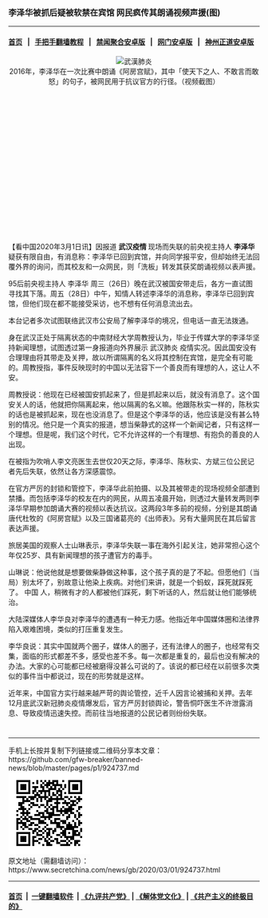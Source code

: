 ### 李泽华被抓后疑被软禁在宾馆 网民疯传其朗诵视频声援(图)
------------------------

#### [首页](https://github.com/gfw-breaker/banned-news/blob/master/README.md) &nbsp;&nbsp;|&nbsp;&nbsp; [手把手翻墙教程](https://github.com/gfw-breaker/guides/wiki) &nbsp;&nbsp;|&nbsp;&nbsp; [禁闻聚合安卓版](https://github.com/gfw-breaker/bn-android) &nbsp;&nbsp;|&nbsp;&nbsp; [网门安卓版](https://github.com/oGate2/oGate) &nbsp;&nbsp;|&nbsp;&nbsp; [神州正道安卓版](https://github.com/SzzdOgate/update) 



<div class="article_right" style="fone-color:#000">
 <p style="text-align:center">
  <img alt="武漢肺炎" src="//img3.secretchina.com/pic/2020/3-1/p2638111a90623177-ss.jpg" style="height:337px; width:600px"/>
  <br>
   2016年，李泽华在一次比赛中朗诵《阿房宫赋》，其中「使天下之人、不敢言而敢怒」的句子，被网民用于抗议官方的行径。（视频截图）
   <span id="hideid" name="hideid" style="color:red;display:none;">
    <span href="https://www.secretchina.com">
    </span>
   </span>
  </br>
 </p>
 <div id="txt-mid1-t21-2017">
  <ins class="adsbygoogle" data-ad-client="ca-pub-1276641434651360" data-ad-slot="2451032099" style="display:inline-block;width:336px;height:280px">
  </ins>
  <div id="SC-22xxx">
  </div>
 </div>
 <p>
  【看中国2020年3月1日讯】因报道
  <strong>
   <span href="https://www.secretchina.com/news/gb/tag/武汉疫情" target="_blank">
    武汉疫情
   </span>
  </strong>
  现场而失联的前央视主持人
  <strong>
   李泽华
  </strong>
  疑获有限自由，有消息称：李泽华已回到宾馆，并向同学报平安，但却始终无法回覆外界的询问，而其校友和一众网民，则「洗板」转发其获奖朗诵视频以表声援。
  <span id="hideid" name="hideid" style="color:red;display:none;">
   <span href="https://www.secretchina.com">
   </span>
  </span>
 </p>
 <p>
  95后前央视主持人
  <span href="https://www.secretchina.com/news/gb/tag/李泽华" target="_blank">
   李泽华
  </span>
  周三（26日）晚在武汉被国安带走后，各方一直试图寻找其下落。周五（28日）中午，知情人转述李泽华的消息称，李泽华已回到宾馆，但他们现在都不能接受采访，也不想有任何消息流出去。
 </p>
 <p>
  本台记者多次试图联络武汉市公安局了解李泽华的境况，但电话一直无法拨通。
 </p>
 <p>
  身在武汉正处于隔离状态的中南财经大学周教授认为，毕业于传媒大学的李泽华坚持新闻理想，试图透过第一身报道向外界展示
  <span href="https://www.secretchina.com/news/gb/tag/武汉肺炎" target="_blank">
   武汉肺炎
  </span>
  疫情实况。因此国安没有合理理由将其带走及关押，故以所谓隔离的名义将其控制在宾馆，是完全有可能的。周教授指，事件反映现时的中国以无法容下一个善良而有理想的人，这让人不安。
 </p>
 <p>
  周教授说：他现在已经被国安抓起来了，但是抓起来以后，就没有消息了。这个国安关人的话，他就把你隔离起来，他以隔离的名义嘛。他跟陈秋实一样的，陈秋实的话也是被抓起来，现在也没消息了。但是这个李泽华的话，他应该是没有甚么特别的情况。他只是一个真实的报道，想当柴静式的这样一个新闻记者，只有这样一个理想。但是呢，我们这个时代，它不允许这样的一个有理想、有抱负的善良的人出现。
 </p>
 <p>
  在被指为吹哨人李文亮医生去世仅20天之际，李泽华、陈秋实、方斌三位公民记者先后失联，依然让各方深感震惊。
 </p>
 <p>
  在官方严厉的封锁和管控下，李泽华此前拍摄、以及其被带走的现场视频全部遭到禁播。而包括李泽华的校友在内的网民，从周五凌晨开始，则透过大量转发两则李泽华早期参加朗诵大赛的视频以表达抗议。这两段3年多前的视频，分别是其朗诵唐代杜牧的《阿房宫赋》以及三国诸葛亮的《出师表》。另有大量网民在其后留言表达声援。
 </p>
 <p>
  旅居美国的观察人士山琳表示，李泽华失联一事在海外引起关注，她非常担心这个年仅25岁、具有新闻理想的孩子遭官方的毒手。
 </p>
 <p>
  山琳说：他说他就是想要做柴静做这种事，这个孩子真的是了不起。但愿他们（当局）别太坏了，别故意让他染上疾病。对他们来讲，就是一个蚂蚁，踩死就踩死了。
  <span href="https://www.secretchina.com" target="_blank">
   中国
  </span>
  人，稍微有才的人都被他们踩死，剩下听话的人，然后就让他们能够统治。
 </p>
 <p>
  大陆深媒体人李华良对李泽华的遭遇有一种无力感。他指近年中国媒体圈和法律界陷入艰难困境，类似的打压重复发生。
 </p>
 <p>
  李华良说：其实中国就两个圈子，媒体人的圈子，还有法律人的圈子，也经常有交集，面临的形式都差不多，感受也差不多。每一次都是重复的，最后也没有解决的办法。大家的心可能都已经被磨得没甚么可说的了。该说的都已经在以前很多次类似的事件当中都说过，现在的形势就是这样。
 </p>
 <p>
  近年来，中国官方实行越来越严苛的舆论管控，近千人因言论被捕和关押。去年12月底武汉新冠肺炎疫情爆发后，官方严厉封锁舆论，警告恫吓医生不许泄露消息、导致疫情迅速失控。而前往当地报道的公民记者则纷纷失联。
  <center>
   <div>
    <div id="txt-mid2-t22-2017" style="display: block;  max-height: 351px;  overflow: hidden;">
     <div id="SC-21xxx">
     </div>
     <ins class="adsbygoogle" data-ad-client="ca-pub-1276641434651360" data-ad-format="auto" data-ad-slot="4301710469" data-full-width-responsive="true" style="display:block">
     </ins>
    </div>
   </div>
  </center>
  <div style="padding-top:12px;">
  </div>
 </p>
</div>

<hr/>
手机上长按并复制下列链接或二维码分享本文章：<br/>
https://github.com/gfw-breaker/banned-news/blob/master/pages/p1/924737.md <br/>
<a href='https://github.com/gfw-breaker/banned-news/blob/master/pages/p1/924737.md'><img src='https://github.com/gfw-breaker/banned-news/blob/master/pages/p1/924737.md.png'/></a> <br/>
原文地址（需翻墙访问）：https://www.secretchina.com/news/gb/2020/03/01/924737.html


------------------------
#### [首页](https://github.com/gfw-breaker/banned-news/blob/master/README.md) &nbsp;|&nbsp; [一键翻墙软件](https://github.com/gfw-breaker/nogfw/blob/master/README.md) &nbsp;| [《九评共产党》](https://github.com/gfw-breaker/9ping.md/blob/master/README.md#九评之一评共产党是什么) | [《解体党文化》](https://github.com/gfw-breaker/jtdwh.md/blob/master/README.md) | [《共产主义的终极目的》](https://github.com/gfw-breaker/gczydzjmd.md/blob/master/README.md)


<img src='http://gfw-breaker.win/banned-news/pages/p1/924737.md' width='0px' height='0px'/>
